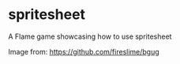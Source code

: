 # spritesheet

A Flame game showcasing how to use spritesheet

Image from: https://github.com/fireslime/bgug
